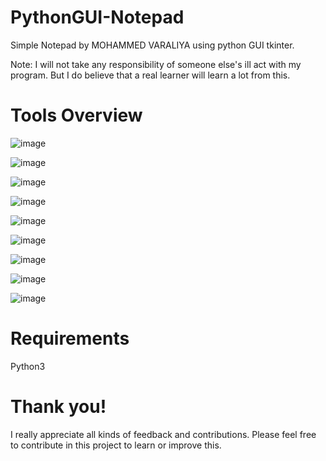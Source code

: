 # PythonGUI-Notepad

Simple Notepad by MOHAMMED VARALIYA using python GUI tkinter.

Note: I will not take any responsibility of someone else's ill act with my program. But I do believe that a real learner will learn a lot from this.<br/>

# Tools Overview

![image](https://user-images.githubusercontent.com/95087498/174274261-bd748091-c709-40d2-996b-0b4919bb0330.png)

![image](https://user-images.githubusercontent.com/95087498/174274451-fe4a73ed-3979-4365-822b-61eb86fea809.png)

![image](https://user-images.githubusercontent.com/95087498/174274573-f17ebb7a-781b-4720-b48e-0150870eab9c.png)

![image](https://user-images.githubusercontent.com/95087498/174275042-dbe6a281-4441-4a65-915e-4b03e8b91396.png)

![image](https://user-images.githubusercontent.com/95087498/174275228-0db5b451-b189-4fe0-8e5d-2074d3058fe1.png)

![image](https://user-images.githubusercontent.com/95087498/174275368-dfd19b7c-d364-4878-8b07-59cc80a294cb.png)

![image](https://user-images.githubusercontent.com/95087498/174276017-c101a057-0c8c-442e-b44c-4a6d43e864d7.png)

![image](https://user-images.githubusercontent.com/95087498/174276399-bdf2b574-ca4b-4d5b-8505-dd7a322b30ee.png)

![image](https://user-images.githubusercontent.com/95087498/174276549-21625f61-8d13-4c84-9b10-2702378f6f77.png)

# Requirements

Python3

# Thank you!

I really appreciate all kinds of feedback and contributions. Please feel free to contribute in this project to learn or improve this.

